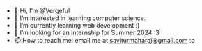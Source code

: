 - 👋 Hi, I’m @Vergeful
- 👀 I’m interested in learning computer science.
- 🌱 I’m currently learning web development :)
- 💞️ I’m looking for an internship for Summer 2024 :3
- 📫 How to reach me: email me at saviturmaharaj@gmail.com :p

<!---
Vergeful/Vergeful is a ✨ special ✨ repository because its `README.md` (this file) appears on your GitHub profile.
You can click the Preview link to take a look at your changes.
--->
